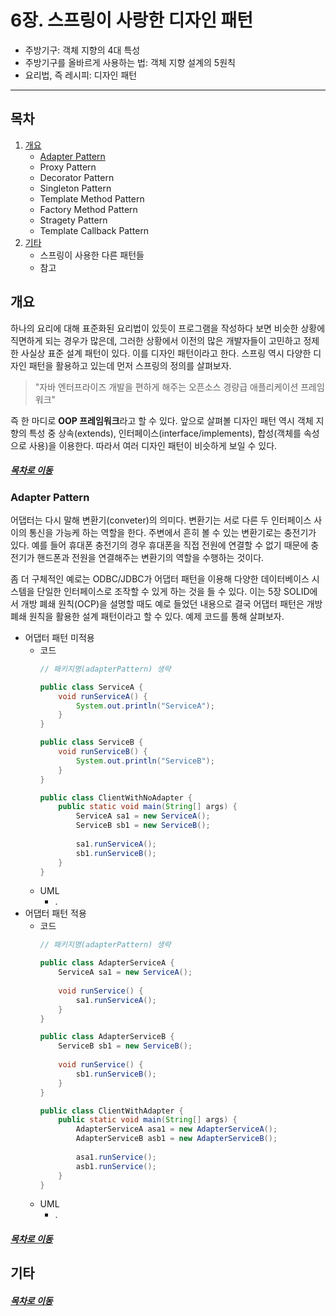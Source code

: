 6장. 스프링이 사랑한 디자인 패턴
=====
* 주방기구: 객체 지향의 4대 특성
* 주방기구를 올바르게 사용하는 법: 객체 지향 설계의 5원칙
* 요리법, 즉 레시피: 디자인 패턴
- - -
## 목차
1. [개요](#개요)
	* [Adapter Pattern](#Adapter-Pattern)
	* Proxy Pattern
	* Decorator Pattern
	* Singleton Pattern
	* Template Method Pattern
	* Factory Method Pattern
	* Stragety Pattern
	* Template Callback Pattern
2. [기타](#기타)
	* 스프링이 사용한 다른 패턴들
	* 참고

## 개요
하나의 요리에 대해 표준화된 요리법이 있듯이 프로그램을 작성하다 보면 비슷한 상황에 직면하게 되는 경우가 많은데, 그러한 상황에서 이전의 많은 개발자들이 고민하고 정제한 사실상 표준 설계 패턴이 있다. 이를 디자인 패턴이라고 한다. 스프링 역시 다양한 디자인 패턴을 활용하고 있는데 먼저 스프링의 정의를 살펴보자.

> "자바 엔터프라이즈 개발을 편하게 해주는 오픈소스 경량급 애플리케이션 프레임워크"

즉 한 마디로 **OOP 프레임워크**라고 할 수 있다. 앞으로 살펴볼 디자인 패턴 역시 객체 지향의 특성 중 상속(extends), 인터페이스(interface/implements), 합성(객체를 속성으로 사용)을 이용한다. 따라서 여러 디자인 패턴이 비슷하게 보일 수 있다.

##### [목차로 이동](#목차)

### Adapter Pattern
어댑터는 다시 말해 변환기(conveter)의 의미다. 변환기는 서로 다른 두 인터페이스 사이의 통신을 가능케 하는 역할을 한다. 주변에서 흔히 볼 수 있는 변환기로는 충전기가 있다. 예를 들어 휴대폰 충전기의 경우 휴대폰을 직접 전원에 연결할 수 없기 때문에 충전기가 핸드폰과 전원을 연결해주는 변환기의 역할을 수행하는 것이다.

좀 더 구체적인 예로는 ODBC/JDBC가 어댑터 패턴을 이용해 다양한 데이터베이스 시스템을 단일한 인터페이스로 조작할 수 있게 하는 것을 들 수 있다. 이는 5장 SOLID에서 개방 폐쇄 원칙(OCP)을 설명할 때도 예로 들었던 내용으로 결국 어댑터 패턴은 개방 폐쇄 원칙을 활용한 설계 패턴이라고 할 수 있다. 예제 코드를 통해 살펴보자.

* 어댑터 패턴 미적용
	* 코드  
		```java
		// 패키지명(adapterPattern) 생략
		
		public class ServiceA {
			void runServiceA() {
				System.out.println("ServiceA");
			}
		}
		
		public class ServiceB {
			void runServiceB() {
				System.out.println("ServiceB");
			}
		}
		
		public class ClientWithNoAdapter {
			public static void main(String[] args) {
				ServiceA sa1 = new ServiceA();
				ServiceB sb1 = new ServiceB();
				
				sa1.runServiceA();
				sb1.runServiceB();
			}
		}
		```
	* UML
		* .
* 어댑터 패턴 적용
	* 코드  
		```java
		// 패키지명(adapterPattern) 생략
		
		public class AdapterServiceA {
			ServiceA sa1 = new ServiceA();
			
			void runService() {
				sa1.runServiceA();
			}
		}
		
		public class AdapterServiceB {
			ServiceB sb1 = new ServiceB();
			
			void runService() {
				sb1.runServiceB();
			}
		}
		
		public class ClientWithAdapter {
			public static void main(String[] args) {
				AdapterServiceA asa1 = new AdapterServiceA();
				AdapterServiceB asb1 = new AdapterServiceB();
				
				asa1.runService();
				asb1.runService();
			}
		}
		```
	* UML
		* .

##### [목차로 이동](#목차)

## 기타


##### [목차로 이동](#목차)